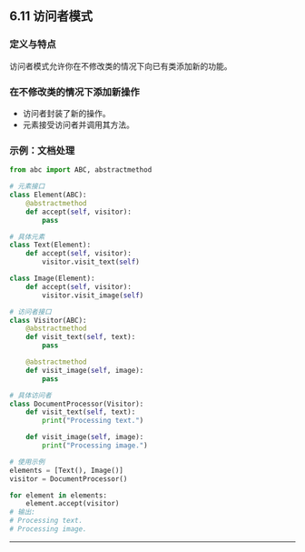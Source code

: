## **6.11 访问者模式**

### **定义与特点**

访问者模式允许你在不修改类的情况下向已有类添加新的功能。

### **在不修改类的情况下添加新操作**

- 访问者封装了新的操作。
- 元素接受访问者并调用其方法。

### **示例：文档处理**

```python
from abc import ABC, abstractmethod

# 元素接口
class Element(ABC):
    @abstractmethod
    def accept(self, visitor):
        pass

# 具体元素
class Text(Element):
    def accept(self, visitor):
        visitor.visit_text(self)

class Image(Element):
    def accept(self, visitor):
        visitor.visit_image(self)

# 访问者接口
class Visitor(ABC):
    @abstractmethod
    def visit_text(self, text):
        pass

    @abstractmethod
    def visit_image(self, image):
        pass

# 具体访问者
class DocumentProcessor(Visitor):
    def visit_text(self, text):
        print("Processing text.")

    def visit_image(self, image):
        print("Processing image.")

# 使用示例
elements = [Text(), Image()]
visitor = DocumentProcessor()

for element in elements:
    element.accept(visitor)
# 输出:
# Processing text.
# Processing image.
```

---